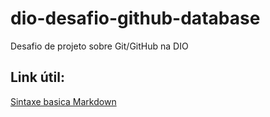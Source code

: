 # dio-desafio-github-database
Desafio de projeto sobre Git/GitHub na DIO

## Link útil:
[Sintaxe basica Markdown](https://www.markdownguide.org/basic-syntax/)
